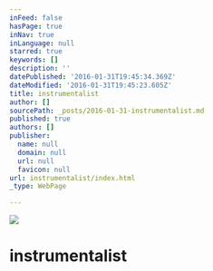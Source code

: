 ```yaml
---
inFeed: false
hasPage: true
inNav: true
inLanguage: null
starred: true
keywords: []
description: ''
datePublished: '2016-01-31T19:45:34.369Z'
dateModified: '2016-01-31T19:45:23.605Z'
title: instrumentalist
author: []
sourcePath: _posts/2016-01-31-instrumentalist.md
published: true
authors: []
publisher:
  name: null
  domain: null
  url: null
  favicon: null
url: instrumentalist/index.html
_type: WebPage

---
```

![](https://the-grid-user-content.s3-us-west-2.amazonaws.com/e08bcf1f-0907-4644-86c7-1fa93637fde7.JPG)

# instrumentalist